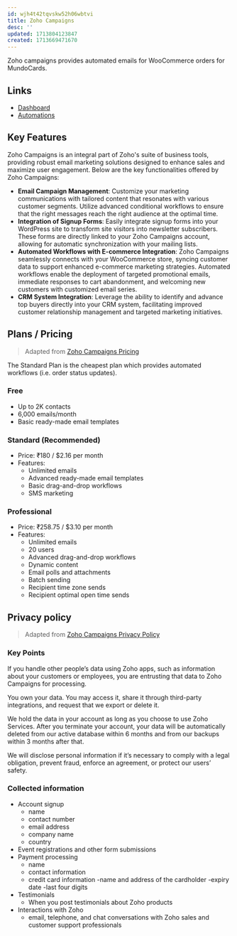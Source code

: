 ```yaml
---
id: wjh4t42tqvskw52h06wbtvi
title: Zoho Campaigns
desc: ''
updated: 1713804123847
created: 1713669471670
---
```


Zoho campaigns provides automated emails for WooCommerce orders
for MundoCards.

## Links

- [Dashboard](https://campaigns.zoho.com/campaigns/org849678240/home.do#dashboard)
- [Automations](https://campaigns.zoho.com/campaigns/org849678240/home.do#automation/advworkflows)

## Key Features

Zoho Campaigns is an integral part of Zoho's suite of business tools, providing robust email marketing solutions designed to enhance sales and maximize user engagement. Below are the key functionalities offered by Zoho Campaigns:

- **Email Campaign Management**: Customize your marketing communications with tailored content that resonates with various customer segments. Utilize advanced conditional workflows to ensure that the right messages reach the right audience at the optimal time.
- **Integration of Signup Forms**: Easily integrate signup forms into your WordPress site to transform site visitors into newsletter subscribers. These forms are directly linked to your Zoho Campaigns account, allowing for automatic synchronization with your mailing lists.
- **Automated Workflows with E-commerce Integration**: Zoho Campaigns seamlessly connects with your WooCommerce store, syncing customer data to support enhanced e-commerce marketing strategies. Automated workflows enable the deployment of targeted promotional emails, immediate responses to cart abandonment, and welcoming new customers with customized email series.
- **CRM System Integration**: Leverage the ability to identify and advance top buyers directly into your CRM system, facilitating improved customer relationship management and targeted marketing initiatives.

## Plans / Pricing

> Adapted from [Zoho Campaigns Pricing](https://www.zoho.com/campaigns/pricing.html)

The Standard Plan is the cheapest plan which provides automated workflows (i.e. order status updates).

### Free

- Up to 2K contacts
- 6,000 emails/month
- Basic ready-made email templates

### Standard (Recommended)

- Price: ₹180 / $2.16 per month
- Features:
    - Unlimited emails
    - Advanced ready-made email templates
    - Basic drag-and-drop workflows
    - SMS marketing

### Professional

- Price: ₹258.75 / $3.10 per month
- Features:
    - Unlimited emails
    - 20 users
    - Advanced drag-and-drop workflows
    - Dynamic content
    - Email polls and attachments
    - Batch sending
    - Recipient time zone sends
    - Recipient optimal open time sends

## Privacy policy

> Adapted from [Zoho Campaigns Privacy Policy](https://www.zoho.com/privacy.html)

### Key Points

If you handle other people’s data using Zoho apps, such as information about
your customers or employees, you are entrusting that data to Zoho Campaigns
for processing.

You own your data. You may access it, share it through third-party integrations,
and request that we export or delete it.

We hold the data in your account as long as you choose to use Zoho Services.
After you terminate your account, your data will be automatically deleted from
our active database within 6 months and from our backups within 3 months
after that.

We will disclose personal information if it’s necessary to comply with a legal
obligation, prevent fraud, enforce an agreement, or protect our users’ safety.

### Collected information

- Account signup
    - name
    - contact number
    - email address
    - company name
    - country
- Event registrations and other form submissions
- Payment processing
    - name
    - contact information
    - credit card information
        -name and address of the cardholder
        -expiry date
        -last four digits
- Testimonials
    - When you post testimonials about Zoho products
- Interactions with Zoho
    - email, telephone, and chat conversations with Zoho sales and customer support professionals
